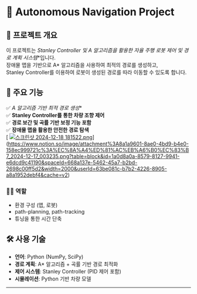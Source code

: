 # 🚀  Autonomous Navigation Project

## 🔹 프로젝트 개요
이 프로젝트는 **Stanley Controller 및 A* 알고리즘을 활용한 자율 주행 로봇 제어 및 경로 계획 시스템**입니다.  
장애물 맵을 기반으로 A* 알고리즘을 사용하여 최적의 경로를 생성하고,  
Stanley Controller를 이용하여 로봇이 생성된 경로를 따라 이동할 수 있도록 합니다.

## 🚀 주요 기능
✅ **A* 알고리즘 기반 최적 경로 생성**  
✅ **Stanley Controller를 통한 차량 조향 제어**  
✅ **경로 보간 및 곡률 기반 보정 기능 포함**  
✅ **장애물 맵을 활용한 안전한 경로 탐색**  
[
[![스크린샷 2024-12-18 181522.png](attachment:0ee91ed3-7a58-4ab7-bacb-618119a01208:c85c5bc3-84fe-4c89-a82a-841743db0bc6.png)](https://file.notion.so/f/f/668a137e-5462-45a7-b2bd-2698c00ff5d2/0ee91ed3-7a58-4ab7-bacb-618119a01208/c85c5bc3-84fe-4c89-a82a-841743db0bc6.png?table=block&id=1a0d8a0a-8579-8059-a5ae-ce5bb1bf1fdf&spaceId=668a137e-5462-45a7-b2bd-2698c00ff5d2&expirationTimestamp=1752062400000&signature=1XcVqD9Ps1s6pMFmhHGWi-x0Efnq6XFZiQ7MFNiYXQI&downloadName=%EC%8A%A4%ED%81%AC%EB%A6%B0%EC%83%B7+2024-12-18+181522.png)](https://www.notion.so/image/attachment%3A8a1a9601-8ae0-4bd9-b4e0-158ec999721c%3A%EC%8A%A4%ED%81%AC%EB%A6%B0%EC%83%B7_2024-12-17_003235.png?table=block&id=1a0d8a0a-8579-8127-9941-e6dcd9c41190&spaceId=668a137e-5462-45a7-b2bd-2698c00ff5d2&width=2000&userId=63be081c-b7b2-4226-8905-a8a1952debf4&cache=v2)
### 🙋‍♂️ 역할

- 환경 구성 (맵, 로봇)
- path-planning, path-tracking
- 튜닝을 통한 시간 단축
## 🛠️ 사용 기술
- **언어**: Python (NumPy, SciPy)  
- **경로 계획**: A* 알고리즘 + 곡률 기반 경로 최적화  
- **제어 시스템**: Stanley Controller (PID 제어 포함)  
- **시뮬레이션**: Python 기반 차량 모델  

---


